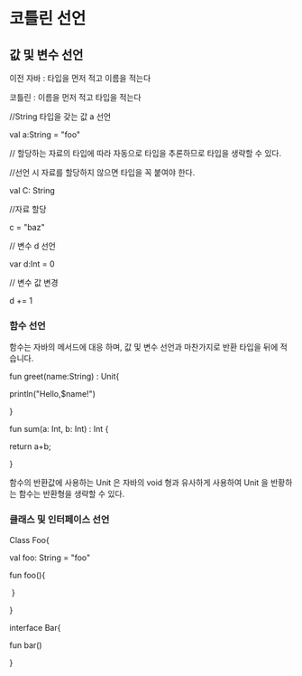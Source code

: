 # 코틀린 선언



## 값 및 변수 선언

이전 자바 : 타입을 먼저 적고 이름을 적는다

코틀린 : 이름을 먼저 적고 타입을 적는다



//String 타입을 갖는 값 a 선언

val a:String = "foo"



// 할당하는 자료의 타입에 따라 자동으로 타입을 추론하므로 타입을 생략할 수 있다.



//선언 시 자료를 할당하지 않으면 타입을 꼭 붙여야 한다.

val C: String



//자료 할당 

c = "baz"



// 변수 d 선언

var d:Int = 0



// 변수 값 변경

d += 1



### 함수 선언

함수는 자바의 메서드에 대응 하며, 값 및 변수 선언과 마찬가지로 반환 타입을 뒤에 적습니다.



fun greet(name:String) : Unit{

println("Hello,$name!")

}

fun sum(a: Int, b: Int) : Int {

return a+b;

}



함수의 반환값에 사용하는 Unit 은 자바의 void 형과 유사하게 사용하여 Unit 을 반황하는 함수는 반환형을 생략할 수 있다.





### 클래스 및 인터페이스 선언



Class Foo{

val foo: String = "foo"



fun foo(){

​	}

}

interface Bar{

fun bar()

}

